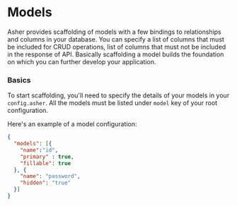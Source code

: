 # Models

Asher provides scaffolding of models with a few bindings to relationships and columns in your database. You can specify 
a list of columns that must be included for CRUD operations, list of columns that must not be included in the response 
of API. Basically scaffolding a model builds the foundation on which you can further develop your application.

### Basics
To start scaffolding, you'll need to specify the details of your models in your `config.asher`.
All the models must be listed under `model` key of your root configuration. 

Here's an example of a model configuration:
```json
{
  "models": [{
    "name":"id",
    "primary" : true,
    "fillable": true
  }, {
    "name": "password",
    "hidden": "true"
  }] 
}
```